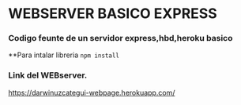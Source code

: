 # WEBSERVER BASICO EXPRESS

### Codigo feunte de un servidor express,hbd,heroku basico

\*\*Para intalar libreria `npm install`

### Link del WEBserver.

https://darwinuzcategui-webpage.herokuapp.com/

